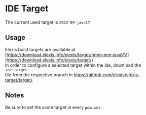 # IDE Target

The current used target is `2023-09-java17`

## Usage

Elexis build targets are available at
[https://download.elexis.info/elexis/target/nnnn-mm-javaVV](https://download.elexis.info/elexis/target/)
.  
In order to configure a selected target within the ide, download the
`ide.target`  
file from the respective branch in
<https://github.com/elexis/elexis-target/target/>.

## Notes

Be sure to set the same target in every `pom.xml`.
